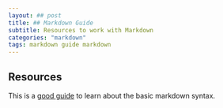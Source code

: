```yaml
---
layout: ## post
title: ## Markdown Guide  
subtitle: Resources to work with Markdown 
categories: "markdown"
tags: markdown guide markdown
---
```


## Resources

This is a [good guide](https://www.markdownguide.org/basic-syntax/) to learn about the basic markdown syntax.
